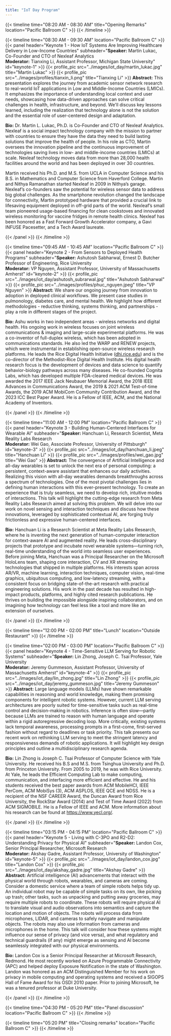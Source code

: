 ```yaml
---
title: "IoT Day Program"
---
```


{{< timeline time="08:20 AM - 08:30 AM" title="Opening Remarks" location="Pacific Ballroom C" >}}
{{< /timeline >}}

{{< timeline time="08:30 AM - 09:30 AM" location="Pacific Ballroom C" >}}
{{< panel header="Keynote 1 - How IoT Systems Are Improving Healthcare Delivery in Low-Income Countries" subheader="<b>Speaker:</b> Martin Lukac, Co-Founder and CTO of Nexleaf Analytics<br><b>Moderator:</b> Tianxing Li, Assistant Professor, Michigan State University" id="keynote-1" >}}
    {{< profile_pic src="../images/iot_day/martin_lukac.jpg" title="Martin Lukac" >}}
    {{< profile_pic src="../images/profiles/tianxin_li.png" title="Tianxing Li" >}}
    <strong>Abstract:</strong> This presentation explores the journey from academic sensor network research to real-world IoT applications in Low and Middle-Income Countries (LMICs). It emphasizes the importance of understanding local context and user needs, showcasing how data-driven approaches can solve critical challenges in health, infrastructure, and beyond. We'll discuss key lessons learned, including the realization that technology alone is not the solution and the essential role of user-centered design and adaptation.
    <p><strong>Bio:</strong> Dr. Martin L. Lukac, Ph.D. is Co-Founder and CTO of Nexleaf Analytics. Nexleaf is a social impact technology company with the mission to partner with countries to ensure they have the data they need to build lasting solutions that improve the health of people. In his role as CTO, Martin oversees the innovation pipeline and the continuous improvement of technologies saving lives in low- and middle-income countries (LMICs) at scale. Nexleaf technology moves data from more than 28,000 health facilities around the world and has been deployed in over 30 countries.</p>
    <p>Martin received his Ph.D. and M.S. from UCLA in Computer Science and his B.S. in Mathematics and Computer Science from Haverford College. Martin and Nithya Ramanathan started Nexleaf in 2009 in Nithya’s garage. Nexleaf’s co-founders saw the potential for wireless sensor data to address big global challenges. As the smartphone revolution changed the landscape for connectivity, Martin prototyped hardware that provided a crucial link to lifesaving equipment deployed in off-grid parts of the world. Nexleaf’s small team pioneered usage-based financing for clean cookstoves and innovated wireless monitoring for vaccine fridges in remote health clinics. Nexleaf has been honored as a Fast Forward Growth Accelerator company, a Gavi INFUSE Pacesetter, and a Tech Award laureate.</p>
{{< /panel >}}
{{< /timeline >}}

{{< timeline time="09:45 AM - 10:45 AM" location="Pacific Ballroom C" >}}
{{< panel header="Keynote 2 - From Sensors to Deployed Health Programs" subheader="<b>Speaker:</b> Ashutosh Sabharwal, Ernest D. Butcher Professor of Engineering, Rice University<br><b>Moderator:</b> VP Nguyen, Assistant Professor, University of Massachusetts Amherst" id="keynote-2" >}}
    {{< profile_pic src="../images/iot_day/ashutosh_subrarwal.jpg" title="Ashutosh Sabharwal" >}}
    {{< profile_pic src="../images/profiles/phuc_nguyen.jpeg" title="VP Nguyen" >}}
    <strong>Abstract:</strong> We share our ongoing journey from innovation to adoption in deployed clinical workflows. We present case studies in pulmonology, diabetes care, and mental health. We highlight how different methodologies - reductive thinking, systems thinking, and partnerships - play a role in different stages of the project.
    <p><strong>Bio:</strong> Ashu works in two independent areas - wireless networks and digital health. His ongoing work in wireless focuses on joint wireless communications & imaging and large-scale experimental platforms. He was a co-inventor of full-duplex wireless, which has been adopted in communications standards. He also led the WARP and RENEW projects, which were instrumental in establishing open-source wireless research platforms. He leads the Rice Digital Health Initiative (<a href="https://dhi.rice.edu" target="_blank">dhi.rice.edu</a>) and is the co-director of the Methodist-Rice Digital Health Institute. His digital health research focus is the development of devices and data science to quantify behavior-biology pathways across many diseases. He co-founded Cognita Labs, which has developed multiple FDA-cleared medical devices. He was awarded the 2017 IEEE Jack Neubauer Memorial Award, the 2018 IEEE Advances in Communications Award, the 2019 & 2021 ACM Test-of-time Awards, the 2019 ACM MobiCom Community Contribution Award, and the 2023 ICC Best Paper Award. He is a Fellow of IEEE, ACM, and the National Academy of Inventors.</p>
{{< /panel >}}
{{< /timeline >}}

{{< timeline time="11:00 AM - 12:00 PM" location="Pacific Ballroom C" >}}
{{< panel header="Keynote 3 - Building Human-Centered Interfaces for Wearable AI" subheader="<b>Speaker:</b> Hanchuan Li, Research Scientist, Meta Reality Labs Research<br><b>Moderator:</b> Wei Gao, Associate Professor, University of Pittsburgh" id="keynote-3" >}}
    {{< profile_pic src="../images/iot_day/hanchuan_li.jpeg" title="Hanchuan Li" >}}
    {{< profile_pic src="../images/profiles/wei_gao.jpg" title="Wei Gao" >}}
    <strong>Abstract:</strong> The convergence of Artificial Intelligence and all-day wearables is set to unlock the next era of personal computing: a persistent, context-aware assistant that enhances our daily activities. Realizing this vision with all-day wearables demands breakthroughs across a spectrum of technologies. One of the most pivotal challenges lies in defining human interactions with this ever-present technology. To create an experience that is truly seamless, we need to develop rich, intuitive modes of interactions. This talk will highlight the cutting-edge research from Meta Reality Labs Research aimed at solving this problem. We will delve into our work on novel sensing and interaction techniques and discuss how these innovations, leveraged by sophisticated contextual AI, are forging truly frictionless and expressive human-centered interfaces.
    <p><strong>Bio:</strong> Hanchuan Li is a Research Scientist at Meta Reality Labs Research, where he is inventing the next generation of human-computer interaction for context-aware AI and augmented reality. He leads cross-disciplinary projects that prototype and incubate novel wearable systems—turning rich, real-time understanding of the world into seamless user experiences. Before joining Meta, Hanchuan was a Principal Researcher on the Microsoft HoloLens team, shaping core interaction, CV and XR streaming technologies that shipped in multiple platforms. His interests span across AR/VR, machine learning, interaction techniques, computer vision, real-time graphics, ubiquitous computing, and low-latency streaming, with a consistent focus on bridging state-of-the-art research with practical engineering solutions. His work in the past decade has resulted in high-impact products, platforms, and highly cited research publications. He thrives on building the impossible alongside inspiring collaborators, and on imagining how technology can feel less like a tool and more like an extension of ourselves.</p>
{{< /panel >}}
{{< /timeline >}}

{{< timeline time="12:00 PM - 02:00 PM" title="Lunch" location="Outside Restaurant" >}}
{{< /timeline >}}

{{< timeline time="02:00 PM - 03:00 PM" location="Pacific Ballroom C" >}}
{{< panel header="Keynote 4 - Time-Sensitive LLM Serving for Robotic Systems" subheader="<b>Speaker:</b> Lin Zhong, Joseph C. Tsai Professor, Yale University<br><b>Moderator:</b> Jeremy Gummeson, Assistant Professor, University of Massachusetts Amherst" id="keynote-4" >}}
    {{< profile_pic src="../images/iot_day/lin_zhong.jpg" title="Lin Zhong" >}}
    {{< profile_pic src="../images/iot_day/jeremy_gummeson.jpg" title="Jeremy Gummeson" >}}
    <strong>Abstract:</strong> Large language models (LLMs) have shown remarkable capabilities in reasoning and world knowledge, making them promising components for intelligent robotic systems. However, current LLM serving architectures are poorly suited for time-sensitive tasks such as real-time control and decision-making in robotics. Inference is often slow—partly because LLMs are trained to reason with human language and operate within a rigid autoregressive decoding loop. More critically, existing systems lack temporal awareness, processing prompts in a first-come, first-served fashion without regard to deadlines or task priority. This talk presents our recent work on rethinking LLM serving to meet the stringent latency and responsiveness demands of robotic applications. It will highlight key design principles and outline a multidisciplinary research agenda.
    <p><strong>Bio:</strong> Lin Zhong is Joseph C. Tsai Professor of Computer Science with Yale University. He received his B.S and M.S. from Tsinghua University and Ph.D. from Princeton University. From 2005 to 2019, he was with Rice University. At Yale, he leads the Efficient Computing Lab to make computing, communication, and interfacing more efficient and effective. He and his students received the best paper awards from ACM MobileHCI, IEEE PerCom, ACM MobiSys (3), ACM ASPLOS, IEEE QCE and NDSS. He is a recipient of the NSF CAREER Award, the Duncan Award from Rice University, the RockStar Award (2014) and Test of Time Award (2022) from ACM SIGMOBILE. He is a Fellow of IEEE and ACM. More information about his research can be found at <a href="https://www.yecl.org/" target="_blank">https://www.yecl.org/</a>.</p>
{{< /panel >}}
{{< /timeline >}}

{{< timeline time="03:15 PM - 04:15 PM" location="Pacific Ballroom C" >}}
{{< panel header="Keynote 5 - Living with C-3PO and R2-D2: Understanding Privacy for Physical AI" subheader="<b>Speaker:</b> Landon Cox, Senior Principal Researcher, Microsoft Research<br><b>Moderator:</b> Akshay Gadre, Assistant Professor, University of Washington" id="keynote-5" >}}
    {{< profile_pic src="../images/iot_day/landon_cox.jpg" title="Landon Cox" >}}
    {{< profile_pic src="../images/iot_day/akshay_gadre.jpg" title="Akshay Gadre" >}}
    <strong>Abstract:</strong> Artificial intelligence (AI) advancements that interact with the physical world through robots, wearables, and cameras are coming. Consider a domestic service where a team of simple robots helps tidy up. An individual robot may be capable of simple tasks on its own, like picking up trash; other tasks, such as unpacking and putting away groceries, may require multiple robots to coordinate. These robots will require physical AI to translate visual and audio observations into semantics and capture the location and motion of objects. The robots will process data from microphones, LIDAR, and cameras to safely navigate and manipulate objects. The robots may also use information from cameras and microphones in the home. This talk will consider how these systems might influence our sense of privacy (and vice versa), and what regulatory and technical guardrails (if any) might emerge as sensing and AI become seamlessly integrated with our physical environments.
    <p><strong>Bio:</strong> Landon Cox is a Senior Principal Researcher at Microsoft Research, Redmond. He most recently worked on Azure Programmable Connectivity (APC) and helped deploy Exposure Notification in the state of Washington. Landon was honored as an ACM Distinguished Member for his work on privacy in mobile computing and operating systems and received a SIGOPS Hall of Fame Award for his OSDI 2010 paper. Prior to joining Microsoft, he was a tenured professor at Duke University.</p>
{{< /panel >}}
{{< /timeline >}}

{{< timeline time="04:30 PM - 05:20 PM" title="Panel discussion" location="Pacific Ballroom C" >}}
{{< /timeline >}}

{{< timeline time="05:20 PM" title="Closing remarks" location="Pacific Ballroom C" >}}
{{< /timeline >}}
